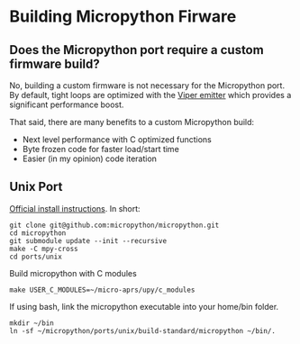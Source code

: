 # Building Micropython Firware

## Does the Micropython port require a custom firmware build?

No, building a custom firmware is not necessary for the Micropython port.  By default, tight loops are optimized with the [Viper emitter](https://docs.micropython.org/en/latest/reference/speed_python.html#the-viper-code-emitter) which provides a significant performance boost.

That said, there are many benefits to a custom Micropython build:
- Next level performance with C optimized functions
- Byte frozen code for faster load/start time
- Easier (in my opinion) code iteration


## Unix Port

[Official install instructions](https://github.com/micropython/micropython/tree/master/ports/unix).  In short:

```
git clone git@github.com:micropython/micropython.git
cd micropython
git submodule update --init --recursive
make -C mpy-cross
cd ports/unix
```

Build micropython with C modules
```
make USER_C_MODULES=~/micro-aprs/upy/c_modules
```

If using bash, link the micropython executable into your home/bin folder.
```
mkdir ~/bin
ln -sf ~/micropython/ports/unix/build-standard/micropython ~/bin/.
```


